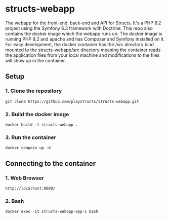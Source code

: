 # structs-webapp

The webapp for the front-end, back-end and API for Structs. It's a PHP 8.2 project using the Symfony 6.3 framework with Doctrine. This repo also contains the docker image which the webapp runs on. The docker image is running PHP 8.2 and apache and has Composer and Symfony installed on it. For easy development, the docker container has the /src directory bind mounted to the structs-webapp/src directory meaning the container reads the application files from your local machine and modifications to the files will show up in the container.


## Setup

### 1. Clone the repository

`git clone https://github.com/playstructs/structs-webapp.git`

### 2. Build the docker image

`docker build -t structs-webapp .`

### 3. Run the container

`docker compose up -d`


## Connecting to the container

### 1. Web Browser

`http://localhost:8080/`

### 2. Bash

`docker exec -it structs-webapp-app-1 bash`

